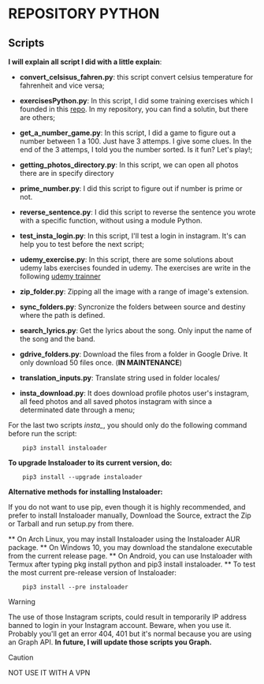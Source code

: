 # REPOSITORY PYTHON #

 ## Scripts ##

**I will explain all script I did with a little explain**:

* **convert_celsisus_fahren.py**: this script convert celsius temperature for fahrenheit and vice versa;

* **exercisesPython.py**: In this script, I did some training exercises which I founded in this [repo](https://github.com/rmveiga/exercicios_python?tab=readme-ov-file#%C3%ADndice). In my repository, you can find a solutin, but there are others;

* **get_a_number_game.py**: In this script, I did a game to figure out a number between 1 a 100. Just have 3 attemps. I give some clues. In the end of the 3 attemps, I told you the number sorted. Is it fun? Let's play!; 

* **getting_photos_directory.py**: In this script, we can open all photos there are in specify directory

* **prime_number.py**: I did this script to figure out if number is prime or not.

* **reverse_sentence.py**: I did this script to reverse the sentence you wrote with a specific function, without using a module Python.

* **test_insta_login.py**: In this script, I'll test a login in instagram. It's can help you to test before the next script;

* **udemy_exercise.py**: In this script, there are some solutions about udemy labs exercises founded in udemy. The exercises are write in the following [udemy trainner](https://devoteamlearning.udemy.com/course/python-programming-for-beginners-with-exercises/)

* **zip_folder.py**: Zipping all the image with a range of image's extension.

* **sync_folders.py**: Syncronize the folders between source and destiny where the path is defined. 

* **search_lyrics.py**: Get the lyrics about the song. Only input the name of the song and the band.

* **gdrive_folders.py**: Download the files from a folder in Google Drive. It only download 50 files once. (**IN MAINTENANCE**)

* **translation_inputs.py**: Translate string used in folder locales/ 

* **insta_download.py**: It does download profile photos user's instagram, all feed photos and all saved photos instagram with since a determinated date through a menu;

For the last two scripts *insta_*, you should only do the following command before run the script:
```
    pip3 install instaloader
```
**To upgrade Instaloader to its current version, do:**
```
    pip3 install --upgrade instaloader
```
**Alternative methods for installing Instaloader:**

If you do not want to use pip, even though it is highly recommended, and prefer to install Instaloader manually, Download the Source, extract the Zip or Tarball and run setup.py from there.

** On Arch Linux, you may install Instaloader using the Instaloader AUR package.
** On Windows 10, you may download the standalone executable from the current release page.
** On Android, you can use Instaloader with Termux after typing pkg install python and pip3 install instaloader.
** To test the most current pre-release version of Instaloader:
```
    pip3 install --pre instaloader
```
> [!WARNING]
> The use of those Instagram scripts, could result in temporarily IP address banned to login in your Instagram account. Beware, when you use it. Probably you'll get an error 404, 401 but it's normal because you are using an Graph API. **In future, I will update those scripts you Graph.**

> [!CAUTION]
> NOT USE IT WITH A VPN
